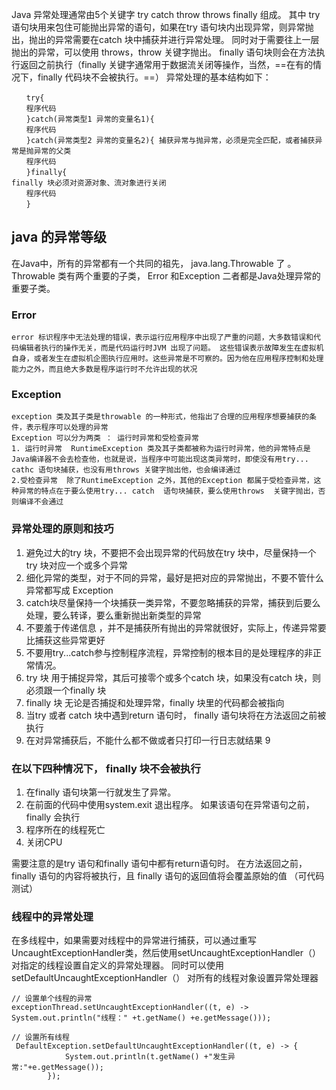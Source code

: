 Java 异常处理通常由5个关键字 try catch throw throws finally  组成。 其中 try  语句块用来包住可能抛出异常的语句，如果在try 语句块内出现异常，则异常抛出，抛出的异常需要在catch 块中捕获并进行异常处理。 同时对于需要往上一层抛出的异常，可以使用 throws，throw 关键字抛出。 finally  语句块则会在方法执行返回之前执行（finally 关键字通常用于数据流关闭等操作，当然，==在有的情况下，finally 代码块不会被执行。==）
异常处理的基本结构如下：

```
　　try{
　　程序代码
　　}catch(异常类型1 异常的变量名1){
　　程序代码
　　}catch(异常类型2 异常的变量名2){ 捕获异常与抛异常，必须是完全匹配，或者捕获异常是抛异常的父类
　　程序代码
　　}finally{
finally 块必须对资源对象、流对象进行关闭
　　程序代码
　　}
```

## java 的异常等级
    
在Java中，所有的异常都有一个共同的祖先， java.lang.Throwable 了 。Throwable 类有两个重要的子类， Error 和Exception 二者都是Java处理异常的重要子类。

### Error 
    error 标识程序中无法处理的错误，表示运行应用程序中出现了严重的问题，大多数错误和代码编辑者执行的操作无关，而是代码运行时JVM 出现了问题。 这些错误表示故障发生在虚拟机自身，或者发生在虚拟机企图执行应用时。这些异常是不可察的。因为他在应用程序控制和处理能力之外，而且绝大多数是程序运行时不允许出现的状况

### Exception 
    exception 类及其子类是throwable 的一种形式，他指出了合理的应用程序想要捕获的条件，表示程序可以处理的异常
    Exception 可以分为两类 ： 运行时异常和受检查异常
    1. 运行时异常  RuntimeException 类及其子类都被称为运行时异常，他的异常特点是Java编译器不会去检查他，也就是说，当程序中可能出现这类异常时，即使没有用try... cathc 语句块捕获，也没有用throws 关键字抛出他，也会编译通过
    2.受检查异常  除了RuntimeException 之外，其他的Exception 都属于受检查异常，这种异常的特点在于要么使用try... catch  语句块捕获，要么使用throws  关键字抛出，否则编译不会通过
    
### 异常处理的原则和技巧

1. 避免过大的try 块，不要把不会出现异常的代码放在try 块中，尽量保持一个try 块对应一个或多个异常
2. 细化异常的类型，对于不同的异常，最好是把对应的异常抛出，不要不管什么异常都写成 Exception 
3. catch块尽量保持一个块捕获一类异常，不要忽略捕获的异常，捕获到后要么处理，要么转译，要么重新抛出新类型的异常
4. 不要羞于传递信息 ，并不是捕获所有抛出的异常就很好，实际上，传递异常要比捕获这些异常更好
5. 不要用try...catch参与控制程序流程，异常控制的根本目的是处理程序的非正常情况。
6. try 块 用于捕捉异常，其后可接零个或多个catch 块，如果没有catch 块，则必须跟一个finally  块
7. finally 块 无论是否捕捉和处理异常，finally 块里的代码都会被指向
8. 当try 或者 catch 块中遇到return 语句时， finally 语句块将在方法返回之前被执行
9. 在对异常捕获后，不能什么都不做或者只打印一行日志就结果
9

###  在以下四种情况下， finally 块不会被执行

1. 在finally 语句块第一行就发生了异常。
2. 在前面的代码中使用system.exit 退出程序。 如果该语句在异常语句之前，finally 会执行
3. 程序所在的线程死亡
4. 关闭CPU

 需要注意的是try 语句和finally 语句中都有return语句时。 在方法返回之前， finally 语句的内容将被执行，且 finally 语句的返回值将会覆盖原始的值 （可代码测试）

### 线程中的异常处理
 在多线程中，如果需要对线程中的异常进行捕获，可以通过重写UncaughtExceptionHandler类，然后使用setUncaughtExceptionHandler（） 对指定的线程设置自定义的异常处理器。 同时可以使用setDefaultUncaughtExceptionHandler（） 对所有的线程对象设置异常处理器 

```
// 设置单个线程的异常
exceptionThread.setUncaughtExceptionHandler((t, e) -> System.out.println("线程：" +t.getName() +e.getMessage()));

// 设置所有线程
 DefaultException.setDefaultUncaughtExceptionHandler((t, e) -> {
            System.out.println(t.getName() +"发生异常:"+e.getMessage());
        });
        
```

 